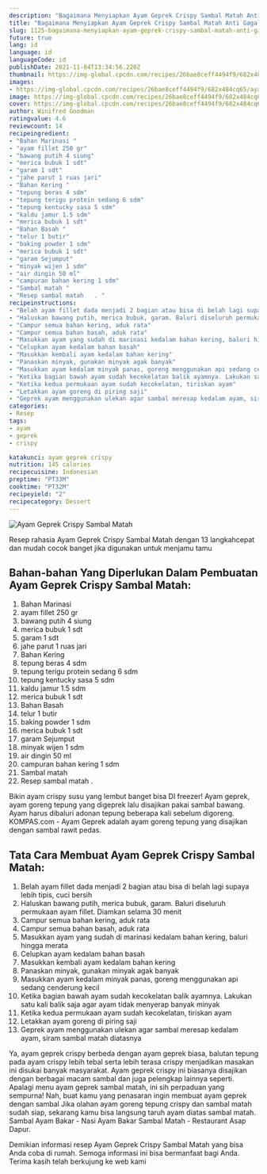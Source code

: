 ```yaml
---
description: "Bagaimana Menyiapkan Ayam Geprek Crispy Sambal Matah Anti Gagal"
title: "Bagaimana Menyiapkan Ayam Geprek Crispy Sambal Matah Anti Gagal"
slug: 1125-bagaimana-menyiapkan-ayam-geprek-crispy-sambal-matah-anti-gagal
future: true
lang: id
language: id
languageCode: id
publishDate: 2021-11-04T13:34:56.220Z 
thumbnail: https://img-global.cpcdn.com/recipes/26bae8ceff4494f9/682x484cq65/ayam-geprek-crispy-sambal-matah-foto-resep-utama.png
images:
- https://img-global.cpcdn.com/recipes/26bae8ceff4494f9/682x484cq65/ayam-geprek-crispy-sambal-matah-foto-resep-utama.png
image: https://img-global.cpcdn.com/recipes/26bae8ceff4494f9/682x484cq65/ayam-geprek-crispy-sambal-matah-foto-resep-utama.png
cover: https://img-global.cpcdn.com/recipes/26bae8ceff4494f9/682x484cq65/ayam-geprek-crispy-sambal-matah-foto-resep-utama.png
author: Winifred Goodman
ratingvalue: 4.6
reviewcount: 14
recipeingredient:
- "Bahan Marinasi "
- "ayam fillet 250 gr"
- "bawang putih 4 siung"
- "merica bubuk 1 sdt"
- "garam 1 sdt"
- "jahe parut 1 ruas jari"
- "Bahan Kering "
- "tepung beras 4 sdm"
- "tepung terigu protein sedang 6 sdm"
- "tepung kentucky sasa 5 sdm"
- "kaldu jamur 1.5 sdm"
- "merica bubuk 1 sdt"
- "Bahan Basah "
- "telur 1 butir"
- "baking powder 1 sdm"
- "merica bubuk 1 sdt"
- "garam Sejumput"
- "minyak wijen 1 sdm"
- "air dingin 50 ml"
- "campuran bahan kering 1 sdm"
- "Sambal matah "
- "Resep sambal matah   . "
recipeinstructions:
- "Belah ayam fillet dada menjadi 2 bagian atau bisa di belah lagi supaya lebih tipis, cuci bersih"
- "Haluskan bawang putih, merica bubuk, garam. Baluri diseluruh permukaan ayam fillet. Diamkan selama 30 menit"
- "Campur semua bahan kering, aduk rata"
- "Campur semua bahan basah, aduk rata"
- "Masukkan ayam yang sudah di marinasi kedalam bahan kering, baluri hingga merata"
- "Celupkan ayam kedalam bahan basah"
- "Masukkan kembali ayam kedalam bahan kering"
- "Panaskan minyak, gunakan minyak agak banyak"
- "Masukkan ayam kedalam minyak panas, goreng menggunakan api sedang cenderung kecil"
- "Ketika bagian bawah ayam sudah kecokelatan balik ayamnya. Lakukan satu kali balik saja agar ayam tidak menyerap banyak minyak"
- "Ketika kedua permukaan ayam sudah kecokelatan, tiriskan ayam"
- "Letakkan ayam goreng di piring saji"
- "Geprek ayam menggunakan ulekan agar sambal meresap kedalam ayam, siram sambal matah diatasnya"
categories:
- Resep
tags:
- ayam
- geprek
- crispy

katakunci: ayam geprek crispy 
nutrition: 145 calories
recipecuisine: Indonesian
preptime: "PT33M"
cooktime: "PT32M"
recipeyield: "2"
recipecategory: Dessert
---
```



![Ayam Geprek Crispy Sambal Matah](https://img-global.cpcdn.com/recipes/26bae8ceff4494f9/682x484cq65/ayam-geprek-crispy-sambal-matah-foto-resep-utama.png)

Resep rahasia Ayam Geprek Crispy Sambal Matah    dengan 13 langkahcepat dan mudah cocok banget jika digunakan untuk menjamu tamu

<!--inarticleads1-->

## Bahan-bahan Yang Diperlukan Dalam Pembuatan Ayam Geprek Crispy Sambal Matah:

1. Bahan Marinasi 
1. ayam fillet 250 gr
1. bawang putih 4 siung
1. merica bubuk 1 sdt
1. garam 1 sdt
1. jahe parut 1 ruas jari
1. Bahan Kering 
1. tepung beras 4 sdm
1. tepung terigu protein sedang 6 sdm
1. tepung kentucky sasa 5 sdm
1. kaldu jamur 1.5 sdm
1. merica bubuk 1 sdt
1. Bahan Basah 
1. telur 1 butir
1. baking powder 1 sdm
1. merica bubuk 1 sdt
1. garam Sejumput
1. minyak wijen 1 sdm
1. air dingin 50 ml
1. campuran bahan kering 1 sdm
1. Sambal matah 
1. Resep sambal matah   . 

Bikin ayam crispy susu yang lembut banget bisa DI freezer! Ayam geprek, ayam goreng tepung yang digeprek lalu disajikan pakai sambal bawang. Ayam harus dibaluri adonan tepung beberapa kali sebelum digoreng. KOMPAS.com - Ayam Geprek adalah ayam goreng tepung yang disajikan dengan sambal rawit pedas. 

<!--inarticleads2-->

## Tata Cara Membuat Ayam Geprek Crispy Sambal Matah:

1. Belah ayam fillet dada menjadi 2 bagian atau bisa di belah lagi supaya lebih tipis, cuci bersih
1. Haluskan bawang putih, merica bubuk, garam. Baluri diseluruh permukaan ayam fillet. Diamkan selama 30 menit
1. Campur semua bahan kering, aduk rata
1. Campur semua bahan basah, aduk rata
1. Masukkan ayam yang sudah di marinasi kedalam bahan kering, baluri hingga merata
1. Celupkan ayam kedalam bahan basah
1. Masukkan kembali ayam kedalam bahan kering
1. Panaskan minyak, gunakan minyak agak banyak
1. Masukkan ayam kedalam minyak panas, goreng menggunakan api sedang cenderung kecil
1. Ketika bagian bawah ayam sudah kecokelatan balik ayamnya. Lakukan satu kali balik saja agar ayam tidak menyerap banyak minyak
1. Ketika kedua permukaan ayam sudah kecokelatan, tiriskan ayam
1. Letakkan ayam goreng di piring saji
1. Geprek ayam menggunakan ulekan agar sambal meresap kedalam ayam, siram sambal matah diatasnya


Ya, ayam geprek crispy berbeda dengan ayam geprek biasa, balutan tepung pada ayam crispy lebih tebal serta lebih terasa crispy menjadikan masakan ini disukai banyak masyarakat. Ayam geprek crispy ini biasanya disajikan dengan berbagai macam sambal dan juga pelengkap lainnya seperti. Apalagi menu ayam geprek sambal matah, ini sih perpaduan yang sempurna! Nah, buat kamu yang penasaran ingin membuat ayam geprek dengan sambal Jika olahan ayam goreng tepung crispy dan sambal matah sudah siap, sekarang kamu bisa langsung taruh ayam diatas sambal matah. Sambal Ayam Bakar - Nasi Ayam Bakar Sambal Matah - Restaurant Asap Dapur. 

Demikian informasi  resep Ayam Geprek Crispy Sambal Matah   yang bisa Anda coba di rumah. Semoga informasi ini bisa bermanfaat bagi Anda. Terima kasih telah berkujung ke web kami
